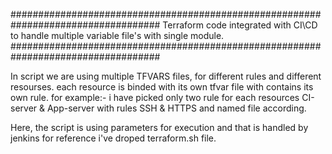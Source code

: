 ###################################################################################
Terraform code integrated with CI\CD to handle multiple variable file's with single
module.
###################################################################################

In script we are using multiple TFVARS files, for different rules and different resourses.
each resource is binded with its own tfvar file with contains its own rule.
for example:- i have picked only two rule for each resources CI-server & App-server with rules 
SSH & HTTPS and named file according.


Here, the script is using parameters for execution and that is handled by jenkins for reference 
i've droped terraform.sh file.
